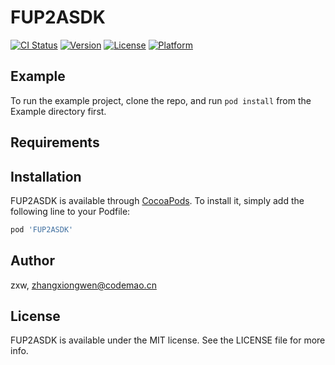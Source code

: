 # FUP2ASDK

[![CI Status](https://img.shields.io/travis/zxw/FUP2ASDK.svg?style=flat)](https://travis-ci.org/zxw/FUP2ASDK)
[![Version](https://img.shields.io/cocoapods/v/FUP2ASDK.svg?style=flat)](https://cocoapods.org/pods/FUP2ASDK)
[![License](https://img.shields.io/cocoapods/l/FUP2ASDK.svg?style=flat)](https://cocoapods.org/pods/FUP2ASDK)
[![Platform](https://img.shields.io/cocoapods/p/FUP2ASDK.svg?style=flat)](https://cocoapods.org/pods/FUP2ASDK)

## Example

To run the example project, clone the repo, and run `pod install` from the Example directory first.

## Requirements

## Installation

FUP2ASDK is available through [CocoaPods](https://cocoapods.org). To install
it, simply add the following line to your Podfile:

```ruby
pod 'FUP2ASDK'
```

## Author

zxw, zhangxiongwen@codemao.cn

## License

FUP2ASDK is available under the MIT license. See the LICENSE file for more info.
